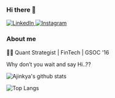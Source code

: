 ### Hi there 👋

<!--
**ajinkya007/ajinkya007** is a ✨ _special_ ✨ repository because its `README.md` (this file) appears on your GitHub profile.

Here are some ideas to get you started:

- 🔭 I’m currently working on ...
- 🌱 I’m currently learning ...
- 👯 I’m looking to collaborate on ...
- 🤔 I’m looking for help with ...
- 💬 Ask me about ...
- 📫 How to reach me: ...
- 😄 Pronouns: ...
- ⚡ Fun fact: ...
-->


<p> 
  <a href="https://www.linkedin.com/in/ajinkyawavare/" target="_blank">
    <img alt="LinkedIn" src="https://img.shields.io/badge/linkedin-%230077B5.svg?&style=for-the-badge&logo=linkedin&logoColor=white" />
  </a> 

  <a href="https://www.instagram.com/wavare_ajinkya/" target="_blank">
    <img alt="Instagram" src="https://img.shields.io/badge/%20-Instagram-ca37ac?style=for-the-badge&logo=instagram&logoColor=white" />
  </a>
</p>


### About me
:man_technologist: Quant Strategist | FinTech | GSOC '16

Why don’t you wait and say Hi..??

![Ajinkya's github stats](https://github-readme-stats.vercel.app/api?username=ajinkya007&show_icons=true&theme=vue-dark)

![Top Langs](https://github-readme-stats.vercel.app/api/top-langs/?username=ajinkya007&layout=compact)
